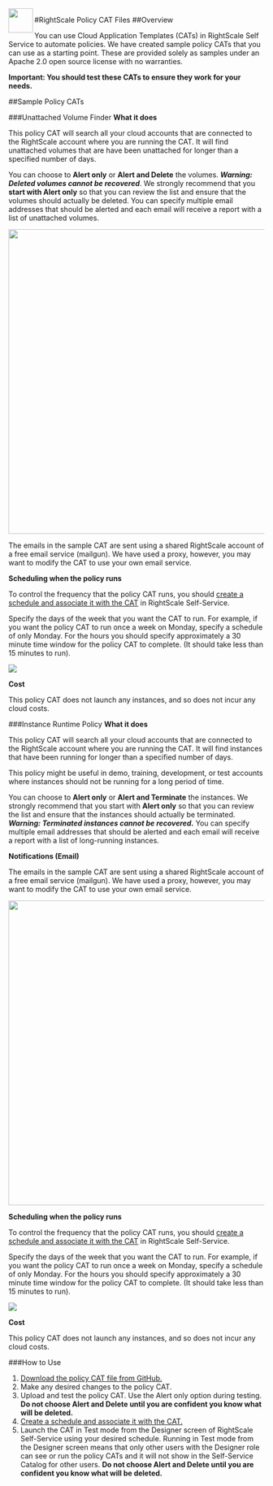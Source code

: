 <img src="https://image.freepik.com/free-icon/white-house-building_318-37808.jpg" align="left" height="48" width="48">

#RightScale Policy CAT Files
##Overview

You can use Cloud Application Templates (CATs) in RightScale Self Service to automate policies. We have created sample policy CATs that you can use as a starting point. These are provided solely as samples under an Apache 2.0 open source license with no warranties.

**Important: You should test these CATs to ensure they work for your needs.**

##Sample Policy CATs

###Unattached Volume Finder
**What it does**

This policy CAT will search all your cloud accounts that are connected to the RightScale account where you are running the CAT. It will find unattached volumes that are have been unattached for longer than a specified number of days.

You can choose to **Alert only** or **Alert and Delete** the volumes. **_Warning: Deleted volumes cannot be recovered_**.  We strongly recommend that you **start with Alert only** so that you can review the list and ensure that the volumes should actually be deleted. You can specify multiple email addresses that should be alerted and each email will receive a report with a list of unattached volumes.

<img src="https://github.com/rs-services/policy-cats/blob/master/readme_images/volume_email_screenshot.png" width="600">

The emails in the sample CAT are sent using a shared RightScale account of a free email service (mailgun). We have used a proxy, however, you may want to modify the CAT to use your own email service.

**Scheduling when the policy runs**

To control the frequency that the policy CAT runs, you should [create a schedule and associate it with the CAT](http://docs.rightscale.com/ss/guides/ss_creating_schedules.html) in RightScale Self-Service.

Specify the days of the week that you want the CAT to run. For example, if you want the policy CAT to run once a week on Monday, specify a schedule of only Monday. For the hours you should specify approximately a 30 minute time window for the policy CAT to complete. (It should take less than 15 minutes to run).

<img src="https://github.com/rs-services/policy-cats/blob/master/readme_images/create_a_new_schedule.png">

**Cost**

This policy CAT does not launch any instances, and so does not incur any cloud costs.



###Instance Runtime Policy
**What it does**

This policy CAT will search all your cloud accounts that are connected to the RightScale account where you are running the CAT. It will find instances that have been running for longer than a specified number of days.

This policy might be useful in demo, training, development, or test accounts where instances should not be running for a long period of time.

You can choose to **Alert only** or **Alert and Terminate** the instances. We strongly recommend that you start with **Alert only** so that you can review the list and ensure that the instances should actually be terminated. **_Warning: Terminated instances cannot be recovered._** You can specify multiple email addresses that should be alerted and each email will receive a report with a list of long-running instances.


**Notifications (Email)**

The emails in the sample CAT are sent using a shared RightScale account of a free email service (mailgun). We have used a proxy, however, you may want to modify the CAT to use your own email service.

<img src="https://github.com/rs-services/policy-cats/blob/master/readme_images/long_running_instance_screenshot.png" width="600">

**Scheduling when the policy runs**

To control the frequency that the policy CAT runs, you should [create a schedule and associate it with the CAT](http://docs.rightscale.com/ss/guides/ss_creating_schedules.html) in RightScale Self-Service.

Specify the days of the week that you want the CAT to run. For example, if you want the policy CAT to run once a week on Monday, specify a schedule of only Monday. For the hours you should specify approximately a 30 minute time window for the policy CAT to complete. (It should take less than 15 minutes to run).

<img src="https://github.com/rs-services/policy-cats/blob/master/readme_images/create_a_new_schedule.png">

**Cost**

This policy CAT does not launch any instances, and so does not incur any cloud costs.


###How to Use
1. [Download the policy CAT file from GitHub.](https://github.com/rs-services/policy-cats)
1. Make any desired changes to the policy CAT.
3. Upload and test the policy CAT. Use the Alert only option during testing. **Do not choose Alert and Delete until you are confident you know what will be deleted.**
4. [Create a schedule and associate it with the CAT.](http://docs.rightscale.com/ss/guides/ss_creating_schedules.html)
5. Launch the CAT in Test mode from the Designer screen of RightScale Self-Service using your desired schedule. Running in Test mode from the Designer screen means that only other users with the Designer role can see or run the policy CATs and it will not show in the Self-Service Catalog for other users. **Do not choose Alert and Delete until you are confident you know what will be deleted.**

